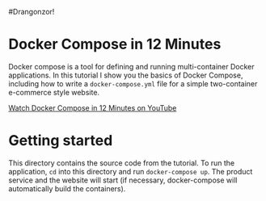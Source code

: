 #Drangonzor!
# Docker Compose in 12 Minutes

Docker compose is a tool for defining and running multi-container Docker applications. In this tutorial I show you the basics of Docker Compose, including how to write a `docker-compose.yml` file for a simple two-container e-commerce style website.

[Watch Docker Compose in 12 Minutes on YouTube](https://youtu.be/Qw9zlE3t8Ko)

# Getting started

This directory contains the source code from the tutorial. To run the application, `cd` into this directory and run `docker-compose up`. The product service and the website will start (if necessary, docker-compose will automatically build the containers).
